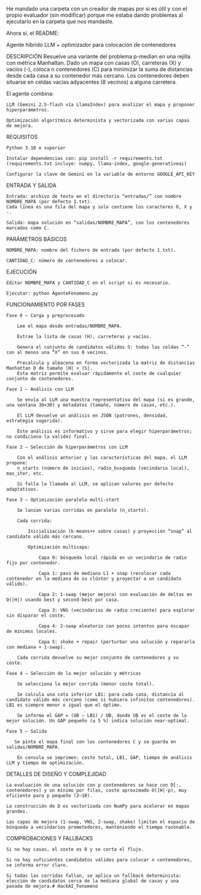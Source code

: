 He mandado una carpeta con un creador de mapas por si es útil y con el propio evaluador (sin modificar)
porque me estaba dando problemas al ejecutarlo en la carpeta que nos mandaste.


Ahora sí, el README:


Agente híbrido LLM + optimizador para colocación de contenedores

DESCRIPCIÓN
Resuelve una variante del problema p-median en una rejilla con métrica Manhattan. Dado un mapa con casas (O), carreteras (X) y vacíos (-), coloca n contenedores (C) para minimizar la suma de distancias desde cada casa a su contenedor más cercano. Los contenedores deben situarse en celdas vacías adyacentes (8 vecinos) a alguna carretera.

El agente combina:

    LLM (Gemini 2.5-flash vía LlamaIndex) para analizar el mapa y proponer hiperparámetros.

    Optimización algorítmica determinista y vectorizada con varias capas de mejora.


REQUISITOS

    Python 3.10 o superior

    Instalar dependencias con: pip install -r requirements.txt
    (requirements.txt incluye: numpy, llama-index, google-generativeai)

    Configurar la clave de Gemini en la variable de entorno GOOGLE_API_KEY


ENTRADA Y SALIDA

    Entrada: archivo de texto en el directorio “entradas/” con nombre NOMBRE_MAPA (por defecto 1.txt).
    Cada línea es una fila del mapa y solo contiene los caracteres O, X y -.

    Salida: mapa solución en “salidas/NOMBRE_MAPA”, con los contenedores marcados como C.


PARÁMETROS BÁSICOS

    NOMBRE_MAPA: nombre del fichero de entrada (por defecto 1.txt).

    CANTIDAD_C: número de contenedores a colocar.


EJECUCIÓN

    Editar NOMBRE_MAPA y CANTIDAD_C en el script si es necesario.

    Ejecutar: python AgenteFenomeno.py


FUNCIONAMIENTO POR FASES

    Fase 0 — Carga y preprocesado

        Lee el mapa desde entradas/NOMBRE_MAPA.

        Extrae la lista de casas (H), carreteras y vacíos.

        Genera el conjunto de candidatos válidos S: todas las celdas “-” con al menos una “X” en sus 8 vecinos.

        Precalcula y almacena en forma vectorizada la matriz de distancias Manhattan D de tamaño |H| × |S|.
        Esta matriz permite evaluar rápidamente el coste de cualquier conjunto de contenedores.

    Fase 1 — Análisis con LLM

        Se envía al LLM una muestra representativa del mapa (si es grande, una ventana 30×30) y metadatos (tamaño, número de casas, etc.).

        El LLM devuelve un análisis en JSON (patrones, densidad, estrategia sugerida).

        Este análisis es informativo y sirve para elegir hiperparámetros; no condiciona la validez final.

    Fase 2 — Selección de hiperparámetros con LLM

        Con el análisis anterior y las características del mapa, el LLM propone:
        n_starts (número de inicios), radio_busqueda (vecindario local), max_iter, etc.

        Si falla la llamada al LLM, se aplican valores por defecto adaptativos.

    Fase 3 — Optimización paralela multi-start

        Se lanzan varias corridas en paralelo (n_starts).

        Cada corrida:

            Inicialización (k-means++ sobre casas) y proyección “snap” al candidato válido más cercano.

            Optimización multicapa:

                Capa 0: búsqueda local rápida en un vecindario de radio fijo por contenedor.

                Capa 1: paso de mediana L1 + snap (recolocar cada contenedor en la mediana de su clúster y proyectar a un candidato válido).

                Capa 2: 1-swap (mejor mejora) con evaluación de deltas en O(|H|) usando best y second-best por casa.

                Capa 3: VNS (vecindarios de radio creciente) para explorar sin disparar el coste.

                Capa 4: 2-swap aleatorio con pocos intentos para escapar de mínimos locales.

                Capa 5: shake + repair (perturbar una solución y repararla con mediana + 1-swap).

        Cada corrida devuelve su mejor conjunto de contenedores y su coste.

    Fase 4 — Selección de la mejor solución y métricas

        Se selecciona la mejor corrida (menor coste total).

        Se calcula una cota inferior LB1: para cada casa, distancia al candidato válido más cercano (como si hubiera infinitos contenedores). LB1 es siempre menor o igual que el óptimo.

        Se informa el GAP = (UB − LB1) / UB, donde UB es el coste de la mejor solución. Un GAP pequeño (≤ 5 %) indica solución near-optimal.

    Fase 5 — Salida

       Se pinta el mapa final con los contenedores C y se guarda en salidas/NOMBRE_MAPA.

        En consola se imprimen: coste total, LB1, GAP, tiempo de análisis LLM y tiempo de optimización.


DETALLES DE DISEÑO Y COMPLEJIDAD

    La evaluación de una solución con p contenedores se hace con D[:, contenedores] y un mínimo por filas, coste aproximado O(|H|·p), muy eficiente para p pequeño (2–10).

    La construcción de D es vectorizada con NumPy para acelerar en mapas grandes.

    Las capas de mejora (1-swap, VNS, 2-swap, shake) limitan el espacio de búsqueda a vecindarios prometedores, manteniendo el tiempo razonable.


COMPROBACIONES Y FALLBACKS

    Si no hay casas, el coste es 0 y se corta el flujo.

    Si no hay suficientes candidatos válidos para colocar n contenedores, se informa error claro.

    Si todas las corridas fallan, se aplica un fallback determinista: elección de candidatos cerca de la mediana global de casas y una pasada de mejora.# HackAI_Fenomeno
